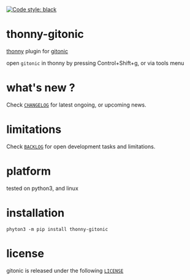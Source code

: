 [![Code style: black](https://img.shields.io/badge/code%20style-black-000000.svg)](https://github.com/psf/black)

# thonny-gitonic 

[thonny](https://thonny.org) plugin for [gitonic](https://github.com/kr-g/gitonic)

open `gitonic` in thonny by pressing Control+Shift+g, or via tools menu


# what's new ?

Check
[`CHANGELOG`](https://github.com/kr-g/thonny-gitonic/blob/main/CHANGELOG.md)
for latest ongoing, or upcoming news.


# limitations

Check 
[`BACKLOG`](https://github.com/kr-g/thonny-gitonic/blob/main/BACKLOG.md)
for open development tasks and limitations.


# platform

tested on python3, and linux


# installation

    phyton3 -m pip install thonny-gitonic


# license

gitonic is released under the following
[`LICENSE`](https://github.com/kr-g/thonny-gitonic/blob/main/LICENSE.md)
